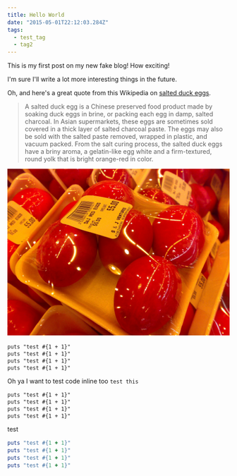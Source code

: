 ```yaml
---
title: Hello World
date: "2015-05-01T22:12:03.284Z"
tags:
  - test_tag
  - tag2
---
```


This is my first post on my new fake blog! How exciting!

I'm sure I'll write a lot more interesting things in the future.

Oh, and here's a great quote from this Wikipedia on
[salted duck eggs](http://en.wikipedia.org/wiki/Salted_duck_egg).

> A salted duck egg is a Chinese preserved food product made by soaking duck
> eggs in brine, or packing each egg in damp, salted charcoal. In Asian
> supermarkets, these eggs are sometimes sold covered in a thick layer of salted
> charcoal paste. The eggs may also be sold with the salted paste removed,
> wrapped in plastic, and vacuum packed. From the salt curing process, the
> salted duck eggs have a briny aroma, a gelatin-like egg white and a
> firm-textured, round yolk that is bright orange-red in color.

![Chinese Salty Egg](./salty_egg.jpg)

```ruby{numberLines: true}
puts "test #{1 + 1}"
puts "test #{1 + 1}"
puts "test #{1 + 1}"
puts "test #{1 + 1}"
```

Oh ya I want to test code inline too `test this`

```ruby{numberLines: false}
puts "test #{1 + 1}"
puts "test #{1 + 1}"
puts "test #{1 + 1}"
puts "test #{1 + 1}"
```

test

```ruby
puts "test #{1 + 1}"
puts "test #{1 + 1}"
puts "test #{1 + 1}"
puts "test #{1 + 1}"
```
